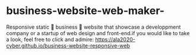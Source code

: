# business-website-web-maker-
Responsive static 💼 business 👔 website that showcase a developpment company or a startup of web design and front-end.if you would like to take a look, feel free to click and admire: 
 https://ala2020-cyber.github.io/business-website-responsive-web
